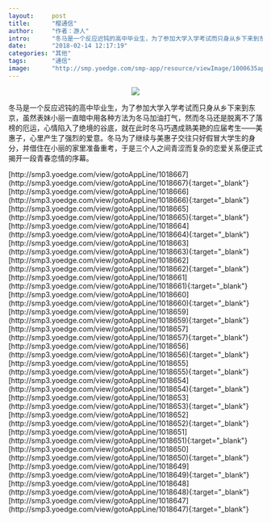 ```yaml
---
layout:     post
title:      "樱通信"
author:     "作者：游人"
intro:      "冬马是一个反应迟钝的高中毕业生，为了参加大学入学考试而只身从乡下来到东京，虽然表妹小丽一直暗中用各种方法为冬马加油打气，然而冬马还是脱离不了落榜的厄运，心情陷入了绝境的谷底，就在此时冬马巧遇成熟美艳的应届考生——美惠子，心里产生了强烈的爱意。冬马为了继续与美惠子交往只好假冒大学生的身分，并借住在小丽的家里准备重考，于是三个人之间青涩而复杂的恋爱关系便正式揭开一段青春恋情的序幕。"
date:       "2018-02-14 12:17:19"
categories: "其他"
tags:       "通信"
image:      "http://smp.yoedge.com/smp-app/resource/viewImage/1000635appline.png"
---
```

<div style="text-align: center">
<p><img src="http://smp.yoedge.com/smp-app/resource/viewImage/1000635appline.png"/></p>
</div>
<p class="post-meta">
<span>冬马是一个反应迟钝的高中毕业生，为了参加大学入学考试而只身从乡下来到东京，虽然表妹小丽一直暗中用各种方法为冬马加油打气，然而冬马还是脱离不了落榜的厄运，心情陷入了绝境的谷底，就在此时冬马巧遇成熟美艳的应届考生——美惠子，心里产生了强烈的爱意。冬马为了继续与美惠子交往只好假冒大学生的身分，并借住在小丽的家里准备重考，于是三个人之间青涩而复杂的恋爱关系便正式揭开一段青春恋情的序幕。</span>
</p>
[http://smp3.yoedge.com/view/gotoAppLine/1018667](http://smp3.yoedge.com/view/gotoAppLine/1018667){:target="_blank"}
[http://smp3.yoedge.com/view/gotoAppLine/1018666](http://smp3.yoedge.com/view/gotoAppLine/1018666){:target="_blank"}
[http://smp3.yoedge.com/view/gotoAppLine/1018665](http://smp3.yoedge.com/view/gotoAppLine/1018665){:target="_blank"}
[http://smp3.yoedge.com/view/gotoAppLine/1018664](http://smp3.yoedge.com/view/gotoAppLine/1018664){:target="_blank"}
[http://smp3.yoedge.com/view/gotoAppLine/1018663](http://smp3.yoedge.com/view/gotoAppLine/1018663){:target="_blank"}
[http://smp3.yoedge.com/view/gotoAppLine/1018662](http://smp3.yoedge.com/view/gotoAppLine/1018662){:target="_blank"}
[http://smp3.yoedge.com/view/gotoAppLine/1018661](http://smp3.yoedge.com/view/gotoAppLine/1018661){:target="_blank"}
[http://smp3.yoedge.com/view/gotoAppLine/1018660](http://smp3.yoedge.com/view/gotoAppLine/1018660){:target="_blank"}
[http://smp3.yoedge.com/view/gotoAppLine/1018659](http://smp3.yoedge.com/view/gotoAppLine/1018659){:target="_blank"}
[http://smp3.yoedge.com/view/gotoAppLine/1018657](http://smp3.yoedge.com/view/gotoAppLine/1018657){:target="_blank"}
[http://smp3.yoedge.com/view/gotoAppLine/1018656](http://smp3.yoedge.com/view/gotoAppLine/1018656){:target="_blank"}
[http://smp3.yoedge.com/view/gotoAppLine/1018655](http://smp3.yoedge.com/view/gotoAppLine/1018655){:target="_blank"}
[http://smp3.yoedge.com/view/gotoAppLine/1018654](http://smp3.yoedge.com/view/gotoAppLine/1018654){:target="_blank"}
[http://smp3.yoedge.com/view/gotoAppLine/1018653](http://smp3.yoedge.com/view/gotoAppLine/1018653){:target="_blank"}
[http://smp3.yoedge.com/view/gotoAppLine/1018652](http://smp3.yoedge.com/view/gotoAppLine/1018652){:target="_blank"}
[http://smp3.yoedge.com/view/gotoAppLine/1018651](http://smp3.yoedge.com/view/gotoAppLine/1018651){:target="_blank"}
[http://smp3.yoedge.com/view/gotoAppLine/1018650](http://smp3.yoedge.com/view/gotoAppLine/1018650){:target="_blank"}
[http://smp3.yoedge.com/view/gotoAppLine/1018649](http://smp3.yoedge.com/view/gotoAppLine/1018649){:target="_blank"}
[http://smp3.yoedge.com/view/gotoAppLine/1018648](http://smp3.yoedge.com/view/gotoAppLine/1018648){:target="_blank"}
[http://smp3.yoedge.com/view/gotoAppLine/1018647](http://smp3.yoedge.com/view/gotoAppLine/1018647){:target="_blank"}


